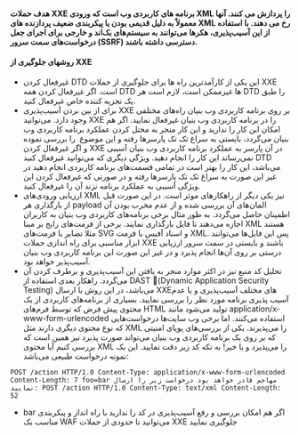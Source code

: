 #### هدف حملات XXE برنامه های کاربردی وب است که ورودی XML را پردازش می کنند. آنها معمولاً به دلیل قدیمی بودن یا پیکربندی ضعیف پردازنده های XML رخ می دهند. با استفاده از این آسیب‌پذیری، هکرها می‌توانند به سیستم‌های بک‌اند و خارجی برای اجرای جعل درخواست‌های سمت سرور (SSRF) دسترسی داشته باشند.

#### روشهای جلوگیری از XXE

* غیرفعال کردن DTD این یکی از کارآمدترین راه ها برای جلوگیری از حملات XXE است. اگر غیرفعال کردن همه DTD ها غیرممکن است، لازم است هر DTD را طبق یک تجزیه کننده خاص غیرفعال کنید.
* برای از بین بردن آسیب‌پذیری XXE بر روی برنامه کاربردی وب بنیان راه‌های مختلفی وجود دارد. می‌توانید XXE را در برنامه کاربردی وب بنیان غیرفعال نمایید. اگر هم امکان این کار را ندارید و این کار منجر به مختل کردن عملکرد برنامه کاربردی وب بنیان می‌گردد، بایستی به سراغ تک تک پارسرها رفته و این موضوع  را بررسی نموده و اگر غیرفعال کردن XXE در آن پارسر به عملکرد برنامه کاربردی وب بنیان آسیبی نمی‌رساند این کار را انجام دهید. ویژگی دیگری که می‌توانید غیرفعال کنید DTD می‌باشد، این کار را بهتر است در تمامی قسمت‌های برنامه کاربردی انجام دهید در غیر این صورت به سراغ تک تک پارسرها رفته و در صورتی که غیرفعال کردن این ویژگی آسیبی به عملکرد برنامه نزند آن را غیرفعال کنید.
* ارزیابی ورودی‌های XML نیز یکی دیگر از راهکارهای موثر است. در این صورت قبل از بارگذاری هر payload المان‌های آن بررسی شده و از عدم مخرب بودن آن اطمینان حاصل می‌گردد. به طور مثال برخی برنامه‌های کاربردی وب بنیان به کاربران اجازه می‌دهند تا فایل بارگذاری نمایند. برخی از فرمت‌های رایج بر مبنا XML هستند مثلا تصایر با فرمت‌های SVG و اسناد آفیس با فرمت XML. پس این فایل‌ها می‌توانند ابزار مناسبی برای راه اندازی حملات XXE باشند و بایستی در سمت سرور ارزیابی درستی بر روی آن‌ها انجام پذیرد و در غیر این صورت این برنامه کاربردی وب بنیان آسیب‌پذیر خواهد بود.
* تحلیل کد منبع نیز در اکثر موارد منجر به یافتن این آسیب‌پذیری و برطرف کردن آن می‌گردد. راهکار بعدی استفاده از DAST (ِDynamic Application Security Testing) می‌باشد، در این روش با ارسال XXEهای مختلف آسیب‌پذیری و یا عدم آسیب پذیری برنامه مورد نظر را بررسی نمایید. بسیاری از برنامه‌های کاربردی از یک محتوی پیش فرض که توسط فرم‌های HTML تولید می‌شود مانند application/x-www-form-urlencoded استفاده می‌کنند. اما برخی وب سایت‌ها درخواست‌هایی که نوع محتوی دیگری دارند مثل XML را می‌پذیرند. یکی از بررسی‌های پویای امنیتی که بر روی یک برنامه کاربردی وب بنیان می‌تواند صورت پذیرد نیز همین است که بررسی کنیم آیا محتوی XML را می‌پذیرد و یا خیر! به تکه کد زیر دقت نمایید. این یک نمونه درخواست طبیعی می‌باشد:
```url
POST /action HTTP/1.0 Content-Type: application/x-www-form-urlencoded Content-Length: 7 foo=bar مهاجم قادر خواهد بود درخواست زیر را ارسال نمایید: POST /action HTTP/1.0 Content-Type: text/xml Content-Length: 52
```
* bar اگر هم امکان بررسی و رفع آسیب‌پذیری در کد را ندارید با راه انداز و پیکربندی مناسب یک WAF می‌توانید تا حدودی از حملات XXE جلوگیری نمایید
